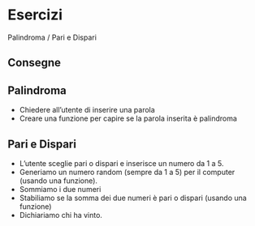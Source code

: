 Esercizi
===
Palindroma / Pari e Dispari 
## Consegne

## Palindroma

- Chiedere all’utente di inserire una parola
- Creare una funzione per capire se la parola inserita è palindroma

## Pari e Dispari

- L’utente sceglie pari o dispari e inserisce un numero da 1 a 5.
- Generiamo un numero random (sempre da 1 a 5) per il computer (usando una funzione).
- Sommiamo i due numeri
- Stabiliamo se la somma dei due numeri è pari o dispari (usando una funzione)
- Dichiariamo chi ha vinto.

